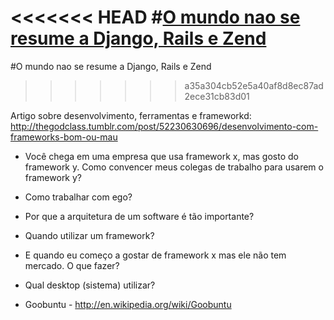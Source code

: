 <<<<<<< HEAD
#[O mundo nao se resume a Django, Rails e Zend](https://www.youtube.com/watch?v=JcfjzzfCRE0)
=======
#O mundo nao se resume a Django, Rails e Zend
>>>>>>> a35a304cb52e5a40af8d8ec87ad2ece31cb83d01

Artigo sobre desenvolvimento, ferramentas e frameworkd: http://thegodclass.tumblr.com/post/52230630696/desenvolvimento-com-frameworks-bom-ou-mau

- Você chega em uma empresa que usa framework x, mas gosto do framework y. Como convencer meus colegas de trabalho para usarem o framework y?

- Como trabalhar com ego?
- Por que a arquitetura de um software é tão importante?
- Quando utilizar um framework?
- E quando eu começo a gostar de framework x mas ele não tem mercado. O que fazer?
- Qual desktop (sistema) utilizar?
- Goobuntu - http://en.wikipedia.org/wiki/Goobuntu
